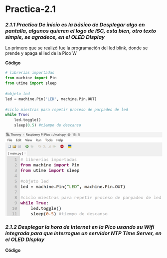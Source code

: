 # Practica-2.1

### *2.1.1 Practica De inicio es la básico de Desplegar algo en pantalla, algunos quieren el logo de ISC, esta bien, otro texto simple, se agradece,  en el OLED DIsplay*

Lo primero que se realizó fue la programación del led blink, donde se prende y apaga el led de la Pico W

**Código**
```python
# librerías importadas
from machine import Pin
from utime import sleep

#objeto led
led = machine.Pin("LED", machine.Pin.OUT)

#ciclo miestras para repetir proceso de parpadeo de led
while True:
    led.toggle()
    sleep(0.5) #tiempo de descanso
```
![](CodigoBlink.png)


### *2.1.2 Desplegar la hora de Internet en la Pico usando su Wifi integrada para que interrogue un servidor NTP Time Server, en el OLED DIsplay*
**Código**
